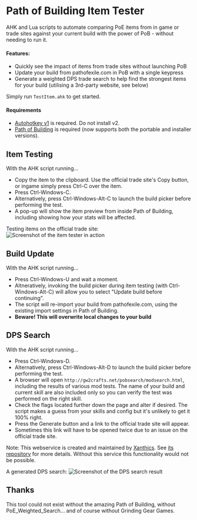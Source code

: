 # Path of Building Item Tester
AHK and Lua scripts to automate comparing PoE items from in game or trade sites against your current build with the power of PoB - without needing to run it.

#### Features:
* Quickly see the impact of items from trade sites without launching PoB
* Update your build from pathofexile.com in PoB with a single keypress
* Generate a weighted DPS trade search to help find the strongest items for your build (utilising a 3rd-party website, see below)

Simply run `TestItem.ahk` to get started.

#### Requirements
* [Autohotkey v1](https://www.autohotkey.com/) is required. Do not install v2.
* [Path of Building](https://github.com/Openarl/PathOfBuilding) is required (now supports both the portable and installer versions).

## Item Testing
With the AHK script running...
* Copy the item to the clipboard. Use the official trade site's Copy button, or ingame simply press Ctrl-C over the item.
* Press Ctrl-Windows-C.
* Alternatively, press Ctrl-Windows-Alt-C to launch the build picker before performing the test.
* A pop-up will show the item preview from inside Path of Building, including showing how your stats will be affected.

Testing items on the official trade site:
![Screenshot of the item tester in action](https://raw.githubusercontent.com/VolatilePulse/PoB-Item-Tester/master/imgs/sshot-tester.png)

## Build Update
With the AHK script running...
* Press Ctrl-Windows-U and wait a moment.
* Altneratively, invoking the build picker during item testing (with Ctrl-Windows-Alt-C) will allow you to select "Update build before continuing".
* The script will re-import your build from pathofexile.com, using the existing import settings in Path of Building.
* **Beware! This will overwrite local changes to your build**

## DPS Search
With the AHK script running...
* Press Ctrl-Windows-D.
* Alternatively, press Ctrl-Windows-Alt-D to launch the build picker before performing the test.
* A browser will open `http://gw2crafts.net/pobsearch/modsearch.html`, including the results of various mod tests. The name of your build and current skill are also included only so you can verify the test was performed on the right skill.
* Check the flags located further down the page and alter if desired. The script makes a guess from your skills and config but it's unlikely to get it 100% right.
* Press the Generate button and a link to the official trade site will appear.
* Sometimes this link will have to be opened twice due to an issue on the official trade site.

Note: This webservice is created and maintained by [Xanthics](https://github.com/xanthics). See [its repository](https://github.com/xanthics/PoE_Weighted_Search) for more details.
Without this service this functionality would not be possible.

A generated DPS search:
![Screenshot of the DPS search result](https://raw.githubusercontent.com/VolatilePulse/PoB-Item-Tester/master/imgs/sshot-dps.png)

## Thanks
This tool could not exist without the amazing Path of Building, without PoE_Weighted_Search... and of course without Grinding Gear Games.
